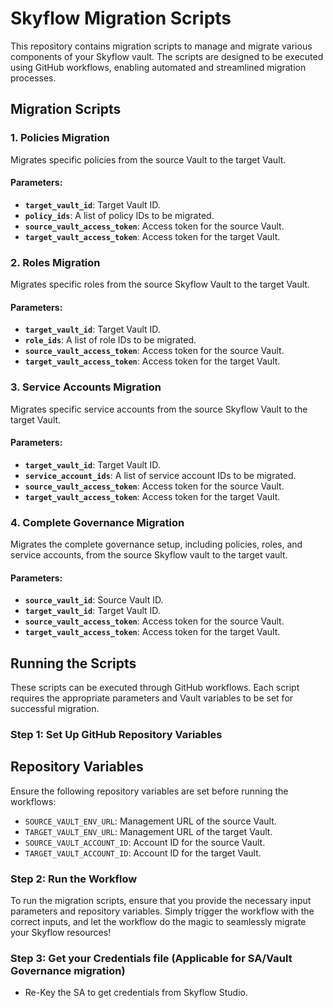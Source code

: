 # Skyflow Migration Scripts

This repository contains migration scripts to manage and migrate various components of your Skyflow vault. The scripts are designed to be executed using GitHub workflows, enabling automated and streamlined migration processes.

## Migration Scripts

### 1. Policies Migration

Migrates specific policies from the source Vault to the target Vault.

#### Parameters:
- **`target_vault_id`**: Target Vault ID.
- **`policy_ids`**: A list of policy IDs to be migrated.
- **`source_vault_access_token`**: Access token for the source Vault.
- **`target_vault_access_token`**: Access token for the target Vault.

### 2. Roles Migration

Migrates specific roles from the source Skyflow Vault to the target Vault.

#### Parameters:
- **`target_vault_id`**: Target Vault ID.
- **`role_ids`**: A list of role IDs to be migrated.
- **`source_vault_access_token`**: Access token for the source Vault.
- **`target_vault_access_token`**: Access token for the target Vault.

### 3. Service Accounts Migration

Migrates specific service accounts from the source Skyflow Vault to the target Vault.

#### Parameters:
- **`target_vault_id`**: Target Vault ID.
- **`service_account_ids`**: A list of service account IDs to be migrated.
- **`source_vault_access_token`**: Access token for the source Vault.
- **`target_vault_access_token`**: Access token for the target Vault.

### 4. Complete Governance Migration

Migrates the complete governance setup, including policies, roles, and service accounts, from the source Skyflow vault to the target vault.

#### Parameters:
- **`source_vault_id`**: Source Vault ID.
- **`target_vault_id`**: Target Vault ID.
- **`source_vault_access_token`**: Access token for the source Vault.
- **`target_vault_access_token`**: Access token for the target Vault.


## Running the Scripts

These scripts can be executed through GitHub workflows. Each script requires the appropriate parameters and Vault variables to be set for successful migration.

### Step 1: Set Up GitHub Repository Variables

## Repository Variables

Ensure the following repository variables are set before running the workflows:

- `SOURCE_VAULT_ENV_URL`: Management URL of the source Vault.
- `TARGET_VAULT_ENV_URL`: Management URL of the target Vault.
- `SOURCE_VAULT_ACCOUNT_ID`: Account ID for the source Vault.
- `TARGET_VAULT_ACCOUNT_ID`: Account ID for the target Vault.

### Step 2: Run the Workflow

To run the migration scripts, ensure that you provide the necessary input parameters and repository variables. Simply trigger the workflow with the correct inputs, and let the workflow do the magic to seamlessly migrate your Skyflow resources!

### Step 3: Get your Credentials file (Applicable for SA/Vault Governance migration)

- Re-Key the SA to get credentials from Skyflow Studio.